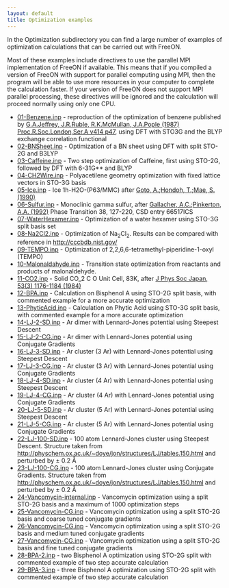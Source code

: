```yaml
---
layout: default
title: Optimization examples
---
```


In the Optimization subdirectory you can find a large number of examples of optimization calculations that can be carried out with FreeON.

Most of these examples include directives to use the parallel MPI implementation of FreeON if available. This means that if you compiled a version of FreeON with support for parallel computing using MPI, then the program will be able to use more resources in your computer to complete the calculation faster. If your version of FreeON does not support MPI parallel processing, these directives will be ignored and the calculation will proceed normally using only one CPU.

-   [01-Benzene.inp](01-Benzene.inp "wikilink") - reproduction of the optimization of benzene published by [G.A.Jeffrey, J.R.Ruble, R.K.McMullan, J.A.Pople (1987) Proc.R.Soc.London,Ser.A v414 p47](http://rspa.royalsocietypublishing.org/content/414/1846/47.short), using DFT with STO3G and the BLYP exchange correlation functional
-   [02-BNSheet.inp](02-BNSheet.inp "wikilink") - Optimization of a BN sheet using DFT with split STO-2G and B3LYP
-   [03-Caffeine.inp](03-Caffeine.inp "wikilink") - Two step optimization of Caffeine, first using STO-2G, followed by DFT with 6-31G\*\* and BLYP
-   [04-CH2Wire.inp](04-CH2Wire.inp "wikilink") - Polyacetilene geometry optimization with fixed lattice vectors in STO-3G basis
-   [05-Ice.inp](05-Ice.inp "wikilink") - Ice 1h-H2O-(P63/MMC) after [Goto, A.;Hondoh, T.;Mae, S.(1990)](http://jcp.aip.org/resource/1/jcpsa6/v93/i2/p1412_s1)
-   [06-Sulfur.inp](06-Sulfur.inp "wikilink") - Monoclinic gamma sulfur, after [Gallacher, A.C.;Pinkerton, A.A. (1992)](http://scripts.iucr.org/cgi-bin/paper?S0108270192009661) Phase Transition 38, 127-220, CSD entry 66517ICS
-   [07-WaterHexamer.inp](07-WaterHexamer.inp "wikilink") - Optimization of a water hexamer using STO-3G split basis set
-   [08-Na2Cl2.inp](08-Na2Cl2.inp "wikilink") - Optimization of Na<sub>2</sub>Cl<sub>2</sub>. Results can be compared with reference in [<http://cccbdb.nist.gov/>](http://cccbdb.nist.gov/)
-   [09-TEMPO.inp](09-TEMPO.inp "wikilink") - Optimization of 2,2,6,6-tetramethyl-piperidine-1-oxyl (TEMPO)
-   [10-Malonaldahyde.inp](10-Malonaldahyde.inp "wikilink") - Transition state optimization from reactants and products of malonaldehyde.
-   [11-CO2.inp](11-CO2.inp "wikilink") - Solid CO\_2 C O Unit Cell, 83K, after [J Phys Soc Japan, 53(3) 1176-1184 (1984)](http://jpsj.ipap.jp/link?JPSJ/53/1176/)
-   [12-BPA.inp](12-BPA.inp "wikilink") - Calculation on Bisphenol A using STO-2G split basis, with commented example for a more accurate optimization
-   [13-PhyticAcid.inp](13-PhyticAcid.inp "wikilink") - Calculation on Phytic Acid using STO-3G split basis, with commented example for a more accurate optimization
-   [14-LJ-2-SD.inp](14-LJ-2-SD.inp "wikilink") - Ar dimer with Lennard-Jones potential using Steepest Descent
-   [15-LJ-2-CG.inp](15-LJ-2-CG.inp "wikilink") - Ar dimer with Lennard-Jones potential using Conjugate Gradients
-   [16-LJ-3-SD.inp](16-LJ-3-SD.inp "wikilink") - Ar cluster (3 Ar) with Lennard-Jones potential using Steepest Descent
-   [17-LJ-3-CG.inp](17-LJ-3-CG.inp "wikilink") - Ar cluster (3 Ar) with Lennard-Jones potential using Conjugate Gradients
-   [18-LJ-4-SD.inp](18-LJ-4-SD.inp "wikilink") - Ar cluster (4 Ar) with Lennard-Jones potential using Steepest Descent
-   [19-LJ-4-CG.inp](19-LJ-4-CG.inp "wikilink") - Ar cluster (4 Ar) with Lennard-Jones potential using Conjugate Gradients
-   [20-LJ-5-SD.inp](20-LJ-5-SD.inp "wikilink") - Ar cluster (5 Ar) with Lennard-Jones potential using Steepest Descent
-   [21-LJ-5-CG.inp](21-LJ-5-CG.inp "wikilink") - Ar cluster (5 Ar) with Lennard-Jones potential using Conjugate Gradients
-   [22-LJ-100-SD.inp](22-LJ-100-SD.inp "wikilink") - 100 atom Lennard-Jones cluster using Steepest Descent. Structure taken from <http://physchem.ox.ac.uk/~doye/jon/structures/LJ/tables.150.html> and perturbed by ± 0.2 Å
-   [23-LJ-100-CG.inp](23-LJ-100-CG.inp "wikilink") - 100 atom Lennard-Jones cluster using Conjugate Gradients. Structure taken from [<http://physchem.ox.ac.uk/~doye/jon/structures/LJ/tables.150.html>](http://physchem.ox.ac.uk/~doye/jon/structures/LJ/tables.150.html) and perturbed by ± 0.2 Å
-   [24-Vancomycin-internal.inp](24-Vancomycin-internal.inp "wikilink") - Vancomycin optimization using a split STO-2G basis and a maximum of 1000 optimization steps
-   [25-Vancomycin-CG.inp](25-Vancomycin-CG.inp "wikilink") - Vancomycin optimization using a split STO-2G basis and coarse tuned conjugate gradients
-   [26-Vancomycin-CG.inp](26-Vancomycin-CG.inp "wikilink") - Vancomycin optimization using a split STO-2G basis and medium tuned conjugate gradients
-   [27-Vancomycin-CG.inp](27-Vancomycin-CG.inp "wikilink") - Vancomycin optimization using a split STO-2G basis and fine tuned conjugate gradients
-   [28-BPA-2.inp](28-BPA-2.inp "wikilink") - two Bisphenol A optimization using STO-2G split with commented example of two step accurate calculation
-   [29-BPA-3.inp](29-BPA-3.inp "wikilink") - three Bisphenol A optimization using STO-2G split with commented example of two step accurate calculation

